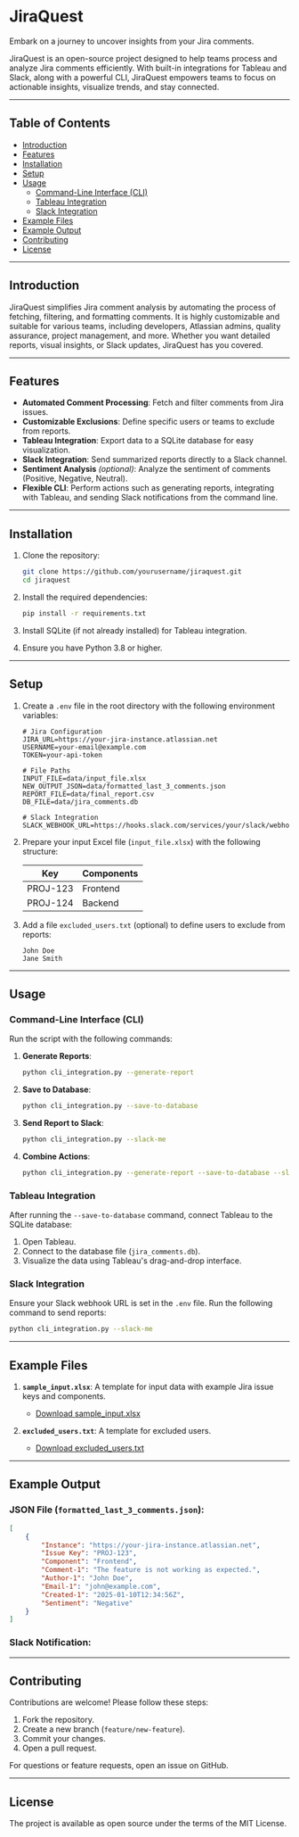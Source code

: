 # JiraQuest

Embark on a journey to uncover insights from your Jira comments.

JiraQuest is an open-source project designed to help teams process and analyze Jira comments efficiently. With built-in integrations for Tableau and Slack, along with a powerful CLI, JiraQuest empowers teams to focus on actionable insights, visualize trends, and stay connected.

---

## Table of Contents

- [Introduction](#introduction)
- [Features](#features)
- [Installation](#installation)
- [Setup](#setup)
- [Usage](#usage)
  - [Command-Line Interface (CLI)](#command-line-interface-cli)
  - [Tableau Integration](#tableau-integration)
  - [Slack Integration](#slack-integration)
- [Example Files](#example-files)
- [Example Output](#example-output)
- [Contributing](#contributing)
- [License](#license)

---

## Introduction

JiraQuest simplifies Jira comment analysis by automating the process of fetching, filtering, and formatting comments. It is highly customizable and suitable for various teams, including developers, Atlassian admins, quality assurance, project management, and more. Whether you want detailed reports, visual insights, or Slack updates, JiraQuest has you covered.

---

## Features

- **Automated Comment Processing**: Fetch and filter comments from Jira issues.
- **Customizable Exclusions**: Define specific users or teams to exclude from reports.
- **Tableau Integration**: Export data to a SQLite database for easy visualization.
- **Slack Integration**: Send summarized reports directly to a Slack channel.
- **Sentiment Analysis** *(optional)*: Analyze the sentiment of comments (Positive, Negative, Neutral).
- **Flexible CLI**: Perform actions such as generating reports, integrating with Tableau, and sending Slack notifications from the command line.

---

## Installation

1. Clone the repository:

   ```bash
   git clone https://github.com/yourusername/jiraquest.git
   cd jiraquest
   ```

2. Install the required dependencies:

   ```bash
   pip install -r requirements.txt
   ```

3. Install SQLite (if not already installed) for Tableau integration.

4. Ensure you have Python 3.8 or higher.

---

## Setup

1. Create a `.env` file in the root directory with the following environment variables:

   ```plaintext
   # Jira Configuration
   JIRA_URL=https://your-jira-instance.atlassian.net
   USERNAME=your-email@example.com
   TOKEN=your-api-token

   # File Paths
   INPUT_FILE=data/input_file.xlsx
   NEW_OUTPUT_JSON=data/formatted_last_3_comments.json
   REPORT_FILE=data/final_report.csv
   DB_FILE=data/jira_comments.db

   # Slack Integration
   SLACK_WEBHOOK_URL=https://hooks.slack.com/services/your/slack/webhook
   ```

2. Prepare your input Excel file (`input_file.xlsx`) with the following structure:

   | Key      | Components |
   | -------- | ---------- |
   | PROJ-123 | Frontend   |
   | PROJ-124 | Backend    |

3. Add a file `excluded_users.txt` (optional) to define users to exclude from reports:

   ```plaintext
   John Doe
   Jane Smith
   ```

---

## Usage

### Command-Line Interface (CLI)

Run the script with the following commands:

1. **Generate Reports**:

   ```bash
   python cli_integration.py --generate-report
   ```

2. **Save to Database**:

   ```bash
   python cli_integration.py --save-to-database
   ```

3. **Send Report to Slack**:

   ```bash
   python cli_integration.py --slack-me
   ```

4. **Combine Actions**:

   ```bash
   python cli_integration.py --generate-report --save-to-database --slack-me
   ```

### Tableau Integration

After running the `--save-to-database` command, connect Tableau to the SQLite database:

1. Open Tableau.
2. Connect to the database file (`jira_comments.db`).
3. Visualize the data using Tableau's drag-and-drop interface.

### Slack Integration

Ensure your Slack webhook URL is set in the `.env` file. Run the following command to send reports:

```bash
python cli_integration.py --slack-me
```

---

## Example Files

1. **`sample_input.xlsx`**: A template for input data with example Jira issue keys and components.

   - [Download sample\_input.xlsx](sandbox:/mnt/data/sample_input.xlsx)

2. **`excluded_users.txt`**: A template for excluded users.

   - [Download excluded\_users.txt](sandbox:/mnt/data/excluded_users.txt)

---

## Example Output

### JSON File (`formatted_last_3_comments.json`):

```json
[
    {
        "Instance": "https://your-jira-instance.atlassian.net",
        "Issue Key": "PROJ-123",
        "Component": "Frontend",
        "Comment-1": "The feature is not working as expected.",
        "Author-1": "John Doe",
        "Email-1": "john@example.com",
        "Created-1": "2025-01-10T12:34:56Z",
        "Sentiment": "Negative"
    }
]
```

### Slack Notification:



---

## Contributing

Contributions are welcome! Please follow these steps:

1. Fork the repository.
2. Create a new branch (`feature/new-feature`).
3. Commit your changes.
4. Open a pull request.

For questions or feature requests, open an issue on GitHub.

---

## License

The project is available as open source under the terms of the MIT License.

